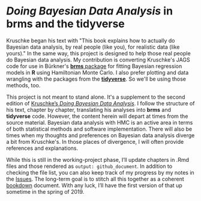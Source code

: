 # *Doing Bayesian Data Analysis* in brms and the tidyverse

Kruschke began his text with "This book explains how to actually do Bayesian data analysis, by real people (like you), for realistic data (like yours)." In the same way, this project is designed to help those real people do Bayesian data analysis. My contribution is converting Kruschke's JAGS code for use in Bürkner's [**brms** package](https://github.com/paul-buerkner/brms) for fitting Bayesian regression models in **R** using Hamiltonian Monte Carlo. I also prefer plotting and data wrangling with the packages from the [**tidyverse**](http://style.tidyverse.org). So we'll be using those methods, too.

This project is not meant to stand alone. It's a supplement to the second edition of [Kruschke’s *Doing Bayesian Data Analysis*](https://sites.google.com/site/doingbayesiandataanalysis/). I follow the structure of his text, chapter by chapter, translating his analyses into **brms** and **tidyverse** code. However, the content herein will depart at times from the source material. Bayesian data analysis with HMC is an active area in terms of both statistical methods and software implementation. There will also be times when my thoughts and preferences on Bayesian data analysis diverge a bit from Kruschke's. In those places of divergence, I will often provide references and explanations.

While this is still in the working-project phase, I’ll update chapters in .Rmd files and those rendered as `output: github_document`. In addition to checking the file list, you can also keep track of my progress by my notes in the [Issues](https://github.com/ASKurz/Doing-Bayesian-Data-Analysis-in-brms-and-the-tidyverse/issues). The long-term goal is to stitch all this together as a coherent [bookdown](https://bookdown.org) document. With any luck, I’ll have the first version of that up sometime in the spring of 2019.
